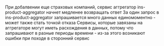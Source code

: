 При добалвении еще страховых компаний, сервис аггрегатор ins-product-aggregator начнет медленее возвращать ответ
За один запрос в ins-product-aggregator запрашивается много данных единомоментно - может также стать точкой отказа
Сервисы, которые завязаны на аггрегаторе могут иметь расхождения в данных, потому что запрашивают в разные периоды времени - из-за этого возникают ошибки при походе в сторонний сервис
